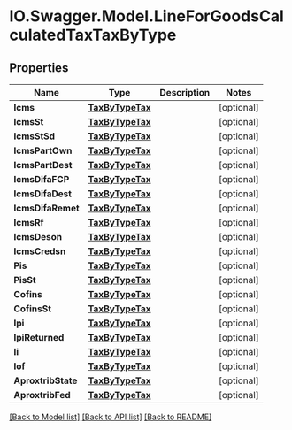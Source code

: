 # IO.Swagger.Model.LineForGoodsCalculatedTaxTaxByType
## Properties

Name | Type | Description | Notes
------------ | ------------- | ------------- | -------------
**Icms** | [**TaxByTypeTax**](TaxByTypeTax.md) |  | [optional] 
**IcmsSt** | [**TaxByTypeTax**](TaxByTypeTax.md) |  | [optional] 
**IcmsStSd** | [**TaxByTypeTax**](TaxByTypeTax.md) |  | [optional] 
**IcmsPartOwn** | [**TaxByTypeTax**](TaxByTypeTax.md) |  | [optional] 
**IcmsPartDest** | [**TaxByTypeTax**](TaxByTypeTax.md) |  | [optional] 
**IcmsDifaFCP** | [**TaxByTypeTax**](TaxByTypeTax.md) |  | [optional] 
**IcmsDifaDest** | [**TaxByTypeTax**](TaxByTypeTax.md) |  | [optional] 
**IcmsDifaRemet** | [**TaxByTypeTax**](TaxByTypeTax.md) |  | [optional] 
**IcmsRf** | [**TaxByTypeTax**](TaxByTypeTax.md) |  | [optional] 
**IcmsDeson** | [**TaxByTypeTax**](TaxByTypeTax.md) |  | [optional] 
**IcmsCredsn** | [**TaxByTypeTax**](TaxByTypeTax.md) |  | [optional] 
**Pis** | [**TaxByTypeTax**](TaxByTypeTax.md) |  | [optional] 
**PisSt** | [**TaxByTypeTax**](TaxByTypeTax.md) |  | [optional] 
**Cofins** | [**TaxByTypeTax**](TaxByTypeTax.md) |  | [optional] 
**CofinsSt** | [**TaxByTypeTax**](TaxByTypeTax.md) |  | [optional] 
**Ipi** | [**TaxByTypeTax**](TaxByTypeTax.md) |  | [optional] 
**IpiReturned** | [**TaxByTypeTax**](TaxByTypeTax.md) |  | [optional] 
**Ii** | [**TaxByTypeTax**](TaxByTypeTax.md) |  | [optional] 
**Iof** | [**TaxByTypeTax**](TaxByTypeTax.md) |  | [optional] 
**AproxtribState** | [**TaxByTypeTax**](TaxByTypeTax.md) |  | [optional] 
**AproxtribFed** | [**TaxByTypeTax**](TaxByTypeTax.md) |  | [optional] 

[[Back to Model list]](../README.md#documentation-for-models) [[Back to API list]](../README.md#documentation-for-api-endpoints) [[Back to README]](../README.md)

